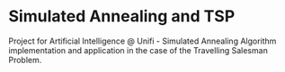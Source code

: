 # Simulated Annealing and TSP

Project for Artificial Intelligence @ Unifi - Simulated Annealing Algorithm implementation and application in the case of the Travelling Salesman Problem.
